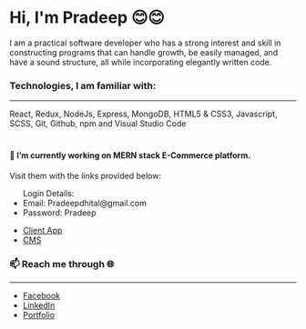 <h1>Hi, I'm Pradeep 😊😊</h1>
<p>I am a practical software developer who has a strong interest and skill in constructing programs that can handle growth, be easily managed, and have a sound structure, all while incorporating elegantly written code.</p>

<h3>Technologies, I am familiar with:</h3>
<hr>
<p>React, Redux, NodeJs, Express, MongoDB, HTML5 & CSS3, Javascript, SCSS, Git, Github, npm and Visual Studio Code</P>
<h1> </h1>
<h4>🔭 I’m currently working on MERN stack E-Commerce platform.</h4>
<p>Visit them with the links provided below:</p>
<ul>
   Login Details:
   <li>Email: Pradeepdhital@gmail.com</li>
   <li>Password: Pradeep</li>
</ul>
<ul>
   <li><a href="https://pk-ecom.vercel.app/" target="_blank">Client App</a></li>
  <li><a href="https://pk-ecom-cms.vercel.app/" target="_blank">CMS</a></li> 
</ul>

<h3>📫 Reach me through 🌐</h3>
<hr>
<ul>
  <li><a href="https://www.facebook.com/pk.dheetaal" target="_blank">Facebook</a></li>
  <li><a href="https://www.linkedin.com/in/pradeepkumardhital/" target="_blank">LinkedIn</a></li>
  <li><a href="https://www.pradeepdhital.com/" target="_blank">Portfolio</a></li>
</ul>



